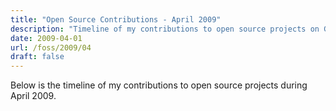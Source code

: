 ```yaml
---
title: "Open Source Contributions - April 2009"
description: "Timeline of my contributions to open source projects on GitHub during April 2009."
date: 2009-04-01
url: /foss/2009/04
draft: false
---
```


Below is the timeline of my contributions to open source projects during April 2009.

